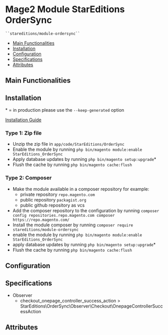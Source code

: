 # Mage2 Module StarEditions OrderSync

    ``stareditions/module-ordersync``

 - [Main Functionalities](#markdown-header-main-functionalities)
 - [Installation](#markdown-header-installation)
 - [Configuration](#markdown-header-configuration)
 - [Specifications](#markdown-header-specifications)
 - [Attributes](#markdown-header-attributes)


## Main Functionalities


## Installation
\* = in production please use the `--keep-generated` option

[Installation Guide](star-editions_magento2_installation-guide.pdf)

### Type 1: Zip file

 - Unzip the zip file in `app/code/StarEditions/OrderSync`
 - Enable the module by running `php bin/magento module:enable StarEditions_OrderSync`
 - Apply database updates by running `php bin/magento setup:upgrade`\*
 - Flush the cache by running `php bin/magento cache:flush`

### Type 2: Composer

 - Make the module available in a composer repository for example:
    - private repository `repo.magento.com`
    - public repository `packagist.org`
    - public github repository as vcs
 - Add the composer repository to the configuration by running `composer config repositories.repo.magento.com composer https://repo.magento.com/`
 - Install the module composer by running `composer require stareditions/module-ordersync`
 - enable the module by running `php bin/magento module:enable StarEditions_OrderSync`
 - apply database updates by running `php bin/magento setup:upgrade`\*
 - Flush the cache by running `php bin/magento cache:flush`


## Configuration




## Specifications

 - Observer
	- checkout_onepage_controller_success_action > StarEditions\OrderSync\Observer\Checkout\OnepageControllerSuccessAction


## Attributes



